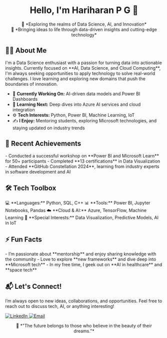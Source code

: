 <!-- Heading with centered text and wave emoji -->
<h1 align="center">Hello, I'm Hariharan P G 👋</h1>

<!-- Intro with unique styling -->
<p align="center">
  🚀 *Exploring the realms of Data Science, AI, and Innovation* <br>
  🎯 *Bringing ideas to life through data-driven insights and cutting-edge technology* 
</p>

<!-- About Me Section with icons -->
<h2 align="left">🧑‍💻 About Me</h2>
<p>
I'm a Data Science enthusiast with a passion for turning data into actionable insights. Currently focused on **AI, Data Science, and Cloud Computing**, I'm always seeking opportunities to apply technology to solve real-world challenges. I love learning and exploring new domains that push the boundaries of innovation.
</p>

- 🔭 **Currently Working On:** AI-driven data models and Power BI Dashboards  
- 🌱 **Learning Next:** Deep dives into Azure AI services and cloud integration  
- ⚙️ **Tech Interests:** Python, Power BI, Machine Learning, IoT  
- ✍️ **I Enjoy:** Mentoring students, exploring Microsoft technologies, and staying updated on industry trends  

<!-- Recent Activity -->
<h2 align="left">🎯 Recent Achievements</h2>
- Conducted a successful workshop on **Power BI and Microsoft Learn** for 50+ participants  
- Completed **13 certifications** in Data Visualization  
- Attended **GitHub Constellation 2024**, learning from industry experts in software development and AI  

<!-- Skills with creative emojis -->
<h2 align="left">🛠️ Tech Toolbox</h2>
<p>
  💻 **Languages:** Python, SQL, C++  
  📊 **Tools:** Power BI, Jupyter Notebooks, Pandas  
  ☁️ **Cloud & AI:** Azure, TensorFlow, Machine Learning  
  🧠 **Special Interests:** Data Visualization, Predictive Models, AI in IoT  
</p>

<!-- Fun section to stand out -->
<h2 align="left">⚡ Fun Facts</h2>
- I’m passionate about **mentorship** and enjoy sharing knowledge with the community  
- Love to explore **new frameworks** and dive deep into **Microsoft tech**  
- In my free time, I geek out on **AI in healthcare** and **space tech**

<!-- Call to action: How to connect -->
<h2 align="left">📬 Let's Connect!</h2>
<p>
I’m always open to new ideas, collaborations, and opportunities. Feel free to reach out to discuss tech, AI, or anything interesting!  
</p>

<p align="left">
  <a href="https://www.linkedin.com/in/hariharanpg" target="_blank">
    <img src="https://img.shields.io/badge/LinkedIn-%230077B5.svg?style=for-the-badge&logo=linkedin&logoColor=white" alt="LinkedIn" />
  </a>
  <a href="mailto:hariharanpg@example.com">
    <img src="https://img.shields.io/badge/Email-D14836?style=for-the-badge&logo=gmail&logoColor=white" alt="Email" />
  </a>
</p>

<!-- Footer: Inspirational Quote -->
<p align="center">
  🌟 *"The future belongs to those who believe in the beauty of their dreams."*  
</p>
